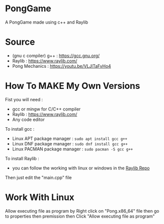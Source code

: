 # PongGame
A PongGame made using c++ and Raylib

# Source
 - (gnu c compiler) g++ : https://gcc.gnu.org/
 - Raylib               : https://www.raylib.com/
 - Pong Mechanics       : https://youtu.be/VLJlTaFvHo4 

# How To MAKE My Own Versions
Fist you will need :
 - gcc or mingw for C/C++ compiler
 - Raylib : https://www.raylib.com/
 - Any code editor  

To install gcc :
 - Linux APT package manager : ```sudo apt install gcc g++```
 - Linux DNF package manager : ```sudo dnf install gcc g++```
 - Linux PACMAN package manager : ```sudo pacman -S gcc g++```  

To install Raylib :
 - you can follow the working with linux or windows in the [Raylib Repo](https://github.com/raysan5/raylib)

Then just edit the "main.cpp" file

# Work With Linux
Allow executing file as program by Right click on "Pong.x86_64" file
then go to properties then premission then Click "Allow executing file as program"
